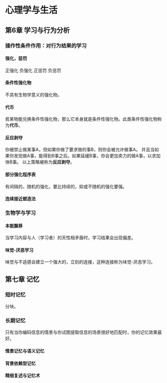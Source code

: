 # 心理学与生活
## 第6章 学习与行为分析
### 操作性条件作用：对行为结果的学习
#### 强化，惩罚
正强化
负强化
正惩罚
负惩罚

#### 条件性强化物
不具有生物学意义的强化物。

#### 代币
若某物能兑换条件性强化物，那么它本身就是条件性强化物。此类条件性强化物称为**代币**。

#### 反应剥夺
你被禁止做某事A，但如果你做了要求做的事B，则你会被允许做事A。
并且当如果你发现做A事，能得到B事之后。如果延缓B事，你会更加卖力的做A事，以求加快B事。
以上策略被称为**反应剥夺**。

#### 部分强化程序表
有间隔的，随机的强化，要比持续的，抑或不随机的强化要强。

#### 连续接近塑造法

### 生物学与学习
#### 本能飘移
当学习内容与人（学习者）的天性相矛盾时，学习结果会出现偏差。

#### 味觉-厌恶学习
味觉与不适感会建立一个强大的，立刻的连接，这种连接称为味觉-厌恶学习。

## 第七章 记忆
### 短时记忆
分块。
### 长期记忆
只有当你编码信息的情景与你试图提取信息的场景很好地匹配时，你的记忆效果最好。
#### 情景记忆与语义记忆
#### 背景依赖型记忆
#### 精细复述与记忆术